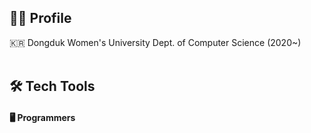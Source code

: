 ## 👩‍💼 Profile
🇰🇷 Dongduk Women's University Dept. of Computer Science (2020~) <br/>
<br>
## 🛠️ Tech Tools
#### 🖥️ Programmers
<br>

